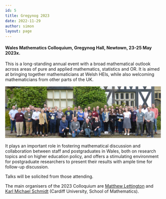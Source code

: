 ```yaml
---
id: 5
title: Gregynog 2023
date: 2022-11-29
author: simon
layout: page
---
```


#### Wales Mathematics Colloquium, Gregynog Hall, Newtown, 23-25 May 2023x. 


This is a long-standing annual event with a broad mathematical outlook across areas of pure and applied mathematics, statistics and OR. It is aimed at bringing together mathematicians at Welsh HEIs, while also welcoming mathematicians from other parts of the UK.

<img style="float: center;" src="P1150218_crop.JPG" width="800pt" alt="2022 Participants" />

It plays an important role in fostering mathematical discussion and collaboration between staff and postgraduates in Wales, both on research topics and on higher education policy, and offers a stimulating environment for postgraduate researchers to present their results with ample time for follow-up discussion.

<!--The following invited speakers have agreed to give keynote lectures:
- [Professor Chris Breward](https://people.maths.ox.ac.uk/breward/), University of Oxford.<BR>
     *Titles: Industrial Mathematics: What is it good for?<BR>*
             *Removing SO_2 from gas: the mathematics of reactive filtration*

- [Professor Philip Jonathan]( http://www.lancs.ac.uk/~jonathan/), Lancaster University.<BR>
      *Titles: Gwrthdroi tebygoliaethol: synhwyro o bell i nodweddu ffynonnellau nwyon atmosfferig<BR>*
               *Non-stationarity in extreme value models*
     
- [Professor Brita Nucinkis](https://pure.royalholloway.ac.uk/portal/en/persons/brita-nucinkis(1256195e-d48e-4e83-bc02-c50d77ab01a9).html), Royal Holloway, University of London.<BR>
      *Titles: An introduction to Thompson’s groups and their generalisations.<BR>*
              *On automorphism groups of Cantor Algebras*
      
- [Professor Stefan Weigert](https://www.york.ac.uk/maths/staff/stefan-weigert/), University of York.<BR>
      *Title: A survey of mutually unbiased bases.*--->


Talks will be solicited from those attending.

The main organisers of the 2023 Colloquium are [Matthew Lettington](https://www.cardiff.ac.uk/people/view/140706-lettington-matthew) and [Karl Michael Schmidt](https://www.cardiff.ac.uk/people/view/98668-schmidt-karl) (Cardiff University, School of Mathematics).







